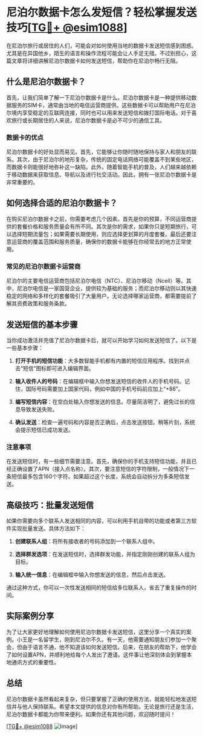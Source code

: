 # 尼泊尔数据卡怎么发短信？轻松掌握发送技巧[[TG💪+ @esim1088](https://t.me/s/esim1088)]

在尼泊尔旅行或居住的人们，可能会对如何使用当地的数据卡发送短信感到困惑。尤其是在异国他乡，陌生的语言和操作流程可能会让人手足无措。不过别担心，这篇文章将详细讲解尼泊尔数据卡如何发送短信，帮助你在尼泊尔畅行无阻。

## 什么是尼泊尔数据卡？

首先，让我们简单了解一下尼泊尔数据卡是什么。尼泊尔数据卡是一种提供移动数据服务的SIM卡，通常由当地的电信运营商提供。这些数据卡可以帮助用户在尼泊尔境内享受稳定的互联网连接，同时也可以用来发送短信和拨打国际电话。对于喜欢旅行或长期居住的人来说，尼泊尔数据卡是必不可少的通信工具。

### 数据卡的优点

尼泊尔数据卡的好处显而易见。首先，它能够让你随时随地保持与家人和朋友的联系。其次，由于尼泊尔的地形复杂，传统的固定电话网络可能覆盖不到某些地区，而数据卡则能很好地弥补这一缺陷。此外，随着智能手机的普及，人们越来越依赖于移动数据来获取信息、导航以及进行社交活动。因此，拥有一张尼泊尔数据卡是非常重要的。

## 如何选择合适的尼泊尔数据卡？

在购买尼泊尔数据卡之前，你需要考虑几个因素。首先是你的预算，不同运营商提供的套餐价格和服务质量会有所不同。其次是你的需求，如果你只是短期旅行，可以选择短期流量包；如果需要长期使用，则应选择更划算的月度套餐。最后还要注意运营商的覆盖范围和服务质量，确保你的数据卡能够在你经常去的地方正常使用。

### 常见的尼泊尔数据卡运营商

尼泊尔的主要电信运营商包括尼泊尔电信（NTC）、尼泊尔移动（Ncell）等。其中，尼泊尔电信是一家国营企业，提供较为基础的服务；而尼泊尔移动则以其快速稳定的网络和多样化的套餐吸引了大量用户。无论选择哪家运营商，都需要提前了解其资费政策和服务条款。

## 发送短信的基本步骤

当你成功激活并充值了尼泊尔数据卡后，就可以开始学习如何发送短信了。以下是一些基本步骤：

1. **打开手机的短信功能**：大多数智能手机都有内置的短信应用程序。找到并点击“短信”图标即可进入编辑界面。
   
2. **输入收件人的号码**：在编辑框中输入你想发送短信的收件人的手机号码。记住，国际号码需要加上国家代码，例如中国的手机号码前应加上“+86”。

3. **编写短信内容**：在空白处输入你想发送的信息。尽量简洁明了，避免过长的信息导致发送失败。

4. **确认发送**：检查一遍号码和内容是否正确后，点击发送按钮。稍等片刻，系统会提示短信已成功发送。

### 注意事项

在发送短信时，有一些细节需要注意。首先，确保你的手机支持短信功能，并且已经正确设置了APN（接入点名称）。其次，要注意短信的字符限制，一般情况下一条短信最多包含160个字符。如果超过这个长度，系统会自动拆分为多条短信发送。

## 高级技巧：批量发送短信

如果你需要向多个联系人发送相同的内容，可以利用手机自带的功能或者第三方软件实现批量发送。具体方法如下：

1. **创建联系人组**：将所有接收者的号码添加到一个联系人组中。
   
2. **选择群发选项**：在发送短信时，选择群发功能，并指定刚刚创建的联系人组为目标。

3. **输入统一信息**：在编辑框中输入你想发送的信息，然后点击发送。

通过这种方式，你可以一次性发送相同的短信给多位联系人，省去了重复操作的时间。

## 实际案例分享

为了让大家更好地理解如何使用尼泊尔数据卡发送短信，这里分享一个真实的案例。小王是一名留学生，刚到尼泊尔不久。有一天，他需要通知朋友们参加一个聚会，但由于语言不通，他不知道该如何发送短信。后来，在朋友的帮助下，他学会了如何设置APN，并顺利地给每个人发出了邀请。这件事让他深刻体会到掌握本地通讯方式的重要性。

## 总结

尼泊尔数据卡虽然看起来复杂，但只要掌握了正确的使用方法，就能轻松地发送短信并与他人保持联系。希望本文提供的信息对你有所帮助。无论是旅行还是生活，尼泊尔数据卡都能为你带来便利。如果你还有其他问题，欢迎随时提问！

[[TG💪+ @esim1088](https://t.me/s/esim1088) ![Image](https://i.postimg.cc/4NQfJmqS/Snipaste-2025-05-13-00-14-12.png)]